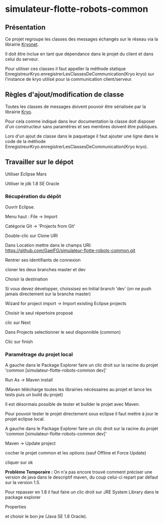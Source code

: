# simulateur-flotte-robots-common

## Présentation

Ce projet regroupe les classes des messages échangés sur le réseau via la librairie [Kryonet](https://github.com/EsotericSoftware/kryonet).

Il doit être inclue en tant que dépendance dans le projet du client et dans celui du serveur.

Pour utiliser ces classes il faut appeller la méthode statique EnregistreurKryo.enregistrerLesClassesDeCommunication(Kryo kryo) sur l'instance de kryo utilisé pour la communication client/serveur.

## Règles d'ajout/modification de classe

Toutes les classes de messages doivent pouvoir être sérialisée par la librairie [Kryo](https://github.com/EsotericSoftware/kryo).

Pour cela comme indiqué dans leur documentation la classe doit disposer d'un constructeur sans paramètres et ses membres doivent être publiques.

Lors d'un ajout de classe dans le paquetage il faut ajouter une ligne dans le code de la méthode EnregistreurKryo.enregistrerLesClassesDeCommunication(Kryo kryo).

## Travailler sur le dépot

Utiliser Eclipse Mars

Utiliser le jdk 1.8 SE Oracle

### Récupération du dépôt

Ouvrir Eclipse.

Menu haut : File -> Import

Catégorie Git -> 'Projects from Git'

Double-clic sur Clone URI

Dans Location mettre dans le champs URI: https://github.com/GaelFG/simulateur-flotte-robots-common.git

Rentrer ses identifiants de connexion

cloner les deux branches master et dev

Choisir la destination

Si vous devez développer, choissisez en Initial branch 'dev' (on ne push jamais directement sur la branche master)

Wizard for project import -> Import existing Eclipse projects

Choisir le seul répertoire proposé

clic sur Next

Dans Projects selectionner le seul disponnible (common)

Clic sur finish

### Paramétrage du projet local

A gauche dans le Package Explorer faire un clic droit sur la racine du projet 'common [simulateur-flotte-robots-common dev]'

Run As -> Maven install

(Maven télécharge toutes les librairies nécéssaires au projet et lance les tests puis un build du projet)

Il est désormais possible de tester et builder le projet avec Maven.

Pour pouvoir tester le projet directement sous eclipse il faut mettre à jour le projet eclipse local.

A gauche dans le Package Explorer faire un clic droit sur la racine du projet 'common [simulateur-flotte-robots-common dev]'

Maven -> Update project

cocher le projet common et les options (sauf Offline et Force Update)

cliquer sur ok

**Problème Temporaire :**
On n'a pas encore trouvé comment préciser une version de java dans le descriptif maven, du coup celui-ci repart par défaut sur la version 1.5.

Pour repasser en 1.8 il faut faire un clic droit sur JRE System Library dans le package explorer

Properties

et choisir le bon jre (Java SE 1.8 Oracle).
